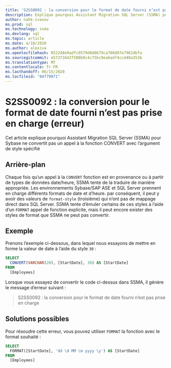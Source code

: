 ```yaml
---
title: 'S2SS0092 : la conversion pour le format de date fourni n’est pas prise en charge (erreur)'
description: Explique pourquoi Assistant Migration SQL Server (SSMA) pour Sybase ne convertit pas un appel à la fonction CONVERT avec l’argument de style spécifié.
author: nahk-ivanov
ms.prod: sql
ms.technology: ssma
ms.devlang: sql
ms.topic: article
ms.date: 4/10/2020
ms.author: alexiva
ms.openlocfilehash: 052248e9adfc9579d8d6679ca708d97e7962dbfa
ms.sourcegitcommit: e572f1642f588b8c4c75bc9ea6adf4ccd48a353b
ms.translationtype: MT
ms.contentlocale: fr-FR
ms.lasthandoff: 06/15/2020
ms.locfileid: "84779071"
---
```

# <a name="s2ss0092-the-conversion-for-provided-date-format-is-not-supported-error"></a>S2SS0092 : la conversion pour le format de date fourni n’est pas prise en charge (erreur)

Cet article explique pourquoi Assistant Migration SQL Server (SSMA) pour Sybase ne convertit pas un appel à la fonction CONVERT avec l’argument de style spécifié

## <a name="background"></a>Arrière-plan

Chaque fois qu’un appel à la `CONVERT` fonction est en provenance ou à partir de types de données date/heure, SSMA tente de la traduire de manière appropriée. Les environnements Sybase/SAP ASE et SQL Server prennent en charge différents formats de date et d’heure. par conséquent, il peut y avoir des valeurs de `format-style` (troisième) qui n’ont pas de mappage direct dans SQL Server. SSMA tente d’émuler certains de ces styles à l’aide d’un `FORMAT` appel de fonction explicite, mais il peut encore exister des styles de format que SSMA ne peut pas convertir.

## <a name="example"></a>Exemple

Prenons l’exemple ci-dessous, dans lequel nous essayons de mettre en forme la valeur de date à l’aide du style `30` :

```sql
SELECT
  CONVERT(VARCHAR(20), [StartDate], 30) AS [StartDate]
FROM
  [Employees]
```

Lorsque vous essayez de convertir le code ci-dessus dans SSMA, il génère le message d’erreur suivant :

> S2SS0092 : la conversion pour le format de date fourni n’est pas prise en charge

## <a name="possible-remedies"></a>Solutions possibles

Pour résoudre cette erreur, vous pouvez utiliser `FORMAT` la fonction avec le format souhaité :

```sql
SELECT
  FORMAT([StartDate], 'dd \d MM \m yyyy \y') AS [StartDate]
FROM
  [Employees]
```

